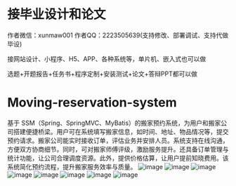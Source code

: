 # 接毕业设计和论文
作者微信：xunmaw001  作者QQ：2223505639(支持修改、部署调试、支持代做毕设)

接网站设计、小程序、H5、APP、各种系统等，单片机、嵌入式也可以做

选题+开题报告+任务书+程序定制+安装测试+论文+答辩PPT都可以做
# Moving-reservation-system
基于 SSM（Spring、SpringMVC、MyBatis）的搬家预约系统，为用户和搬家公司搭建便捷桥梁。用户可在系统填写搬家信息，如时间、地址、物品情况等，提交预约请求。搬家公司能实时接收订单，评估业务并安排人员。系统支持在线沟通，方便双方协商细节。同时，可对搬家师傅评级，激励服务提升。还具备订单管理与统计功能，让公司合理调度资源。此外，提供价格估算，让用户提前知晓费用。该系统简化预约流程，提升搬家服务效率与质量。 
![image](https://github.com/user-attachments/assets/7bb6724b-1413-4e9b-b164-fd643e05af7a)
![image](https://github.com/user-attachments/assets/1b60e1b9-fbd6-452b-9da4-1c654b677ebe)
![image](https://github.com/user-attachments/assets/60105fd0-95a9-4b3e-80dc-e4de6d49f723)
![image](https://github.com/user-attachments/assets/4aa38d22-1b22-45a4-8125-a4fb926bebfc)
![image](https://github.com/user-attachments/assets/d56b7f36-f111-4821-a432-eeada00153cf)
![image](https://github.com/user-attachments/assets/bdf0e2f5-1094-49a6-beb8-e47a5b724169)
![image](https://github.com/user-attachments/assets/0509e051-4fb1-4062-a0f9-e3dce18575b7)
![image](https://github.com/user-attachments/assets/a620eed3-9608-40e0-96fa-de7f719ca032)
